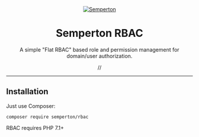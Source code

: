 <div align="center">
<a href="https://github.com/semperton">
<img src="https://avatars0.githubusercontent.com/u/76976189?s=140" alt="Semperton">
</a>
<h1>Semperton RBAC</h1>
<p>A simple "Flat RBAC" based role and permission management for domain/user authorization.</p>
//
</div>
<hr>

## Installation

Just use Composer:

```
composer require semperton/rbac
```
RBAC requires PHP 7.1+
